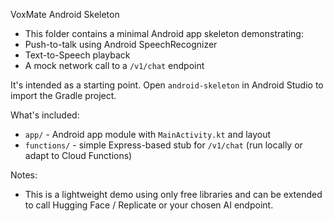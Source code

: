 VoxMate Android Skeleton

- This folder contains a minimal Android app skeleton demonstrating:
- Push-to-talk using Android SpeechRecognizer
- Text-to-Speech playback
- A mock network call to a `/v1/chat` endpoint

It's intended as a starting point. Open `android-skeleton` in Android Studio to import the Gradle project.

What's included:
- `app/` - Android app module with `MainActivity.kt` and layout
- `functions/` - simple Express-based stub for `/v1/chat` (run locally or adapt to Cloud Functions)

Notes:
- This is a lightweight demo using only free libraries and can be extended to call Hugging Face / Replicate or your chosen AI endpoint.
